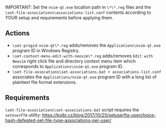 IMPORTANT: Set the `nvim-qt.exe` location path in `\*\*.reg` files and the `\set-file-associations\associations-list.conf` contents according to YOUR setup and requirements before applying them.

## Actions

- `\set-progid-nvim-qt\*.reg` adds/removes the `Applications\nvim-qt.exe` program ID in Windows Registry.
- `\set-context-menu-edit-with-neovim\*.reg` adds/removes `Edit with Neovim` right click file and directory context menu item which corresponds to `Applications\nvim-qt.exe` program ID.
- `\set-file-assocations\set-associations.bat + associations-list.conf` associates the `Applications/nvim-qt.exe` program ID with a long list of plaintext file format extensions.

## Requirements

`\set-file-associations\set-associations.bat` script requires the `setUserFTA` utility: https://kolbi.cz/blog/2017/10/25/setuserfta-userchoice-hash-defeated-set-file-type-associations-per-user/
